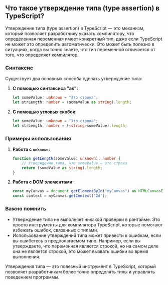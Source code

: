 ## Что такое утверждение типа (type assertion) в TypeScript?

Утверждение типа (type assertion) в TypeScript — это механизм, который позволяет разработчику указать компилятору, что определенная переменная имеет конкретный тип, даже если TypeScript не может это определить автоматически. Это может быть полезно в ситуациях, когда вы точно знаете, что тип переменной отличается от того, что определяет компилятор.

### Синтаксис

Существует два основных способа сделать утверждение типа:

1. **С помощью синтаксиса "as":**
   ```typescript
   let someValue: unknown = "Это строка";
   let strLength: number = (someValue as string).length;
   ```

2. **С помощью угловых скобок:**
   ```typescript
   let someValue: unknown = "Это строка";
   let strLength: number = (<string>someValue).length;
   ```

### Примеры использования

1. **Работа с `unknown`:**
   ```typescript
   function getLength(someValue: unknown): number {
       // Утверждение типа, что someValue — это строка
       return (someValue as string).length;
   }
   ```

2. **Работа с DOM элементами:**
   ```typescript
   const myCanvas = document.getElementById("myCanvas") as HTMLCanvasElement;
   const context = myCanvas.getContext("2d");
   ```

### Важно помнить

- Утверждение типа не выполняет никакой проверки в рантайме. Это просто инструменты для компилятора TypeScript, которые помогают избежать ошибок, связанных с типами. 
- Использование утверждений типа может привести к ошибкам, если вы ошибетесь в предполагаемом типе. Например, если вы утверждаете, что переменная является строкой, но на самом деле она не является строкой, это может вызвать ошибки во время выполнения.

Утверждения типа — это полезный инструмент в TypeScript, который позволяет разработчикам более точно определять типы и управлять поведением программы.
